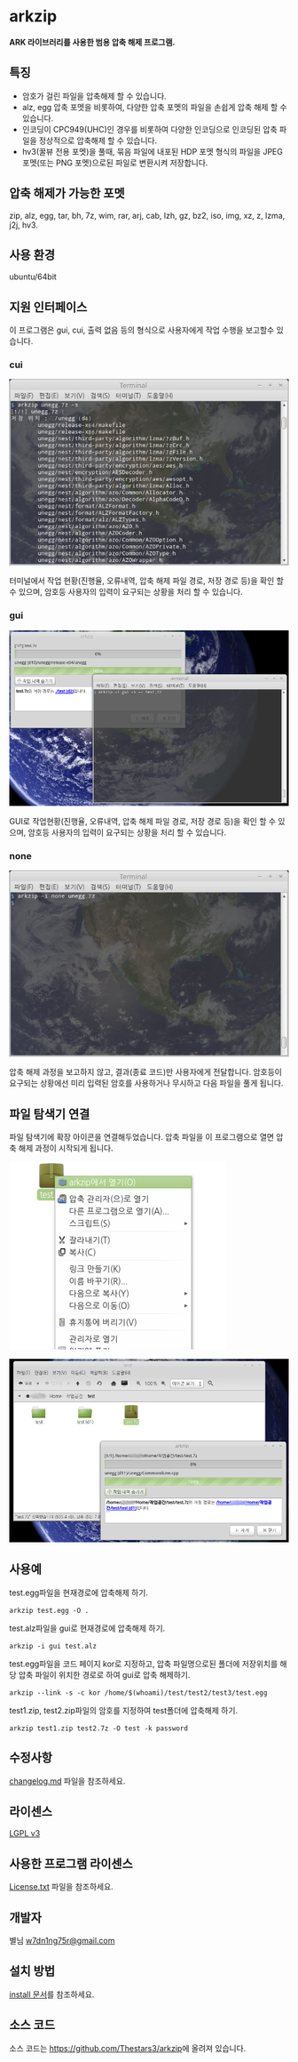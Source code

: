 arkzip
=============
**ARK 라이브러리를 사용한 범용 압축 해제 프로그램.**

## 특징

- 암호가 걸린 파일을 압축해제 할 수 있습니다.
- alz, egg 압축 포멧을 비롯하여, 다양한 압축 포멧의 파일을 손쉽게 압축 해제 할 수 있습니다.
- 인코딩이 CPC949(UHC)인 경우를 비롯하여 다양한 인코딩으로 인코딩된 압축 파일을 정상적으로 압축해제 할 수 있습니다.
- hv3(꿀뷰 전용 포멧)을 풀때, 묶음 파일에 내포된 HDP 포멧 형식의 파일을 JPEG 포멧(또는 PNG 포멧)으로된 파일로 변환시켜 저장합니다.

## 압축 해제가 가능한 포멧

zip, alz, egg, tar, bh, 7z, wim, rar, arj, cab, lzh, gz, bz2, iso, img, xz, z, lzma, j2j, hv3.

## 사용 환경

ubuntu/64bit

## 지원 인터페이스

이 프로그램은 gui, cui, 출력 없음 등의 형식으로 사용자에게 작업 수행을 보고할수 있습니다.

### cui

![cui](screenshot/cui.png)

터미널에서 작업 현황(진행율, 오류내역, 압축 해제 파일 경로, 저장 경로 등)을 확인 할 수 있으며, 암호등 사용자의 입력이 요구되는 상황을 처리 할 수 있습니다.

### gui 

![gui](screenshot/gui.png)

GUI로 작업현황(진행율, 오류내역, 압축 해제 파일 경로, 저장 경로 등)을 확인 할 수 있으며, 암호등 사용자의 입력이 요구되는 상황을 처리 할 수 있습니다.

### none

![none](screenshot/none.png)

압축 해제 과정을 보고하지 않고, 결과(종료 코드)만 사용자에게 전달합니다. 암호등이 요구되는 상황에선 미리 입력된 암호를 사용하거나 무시하고 다음 파일을 풀게 됩니다.

## 파일 탐색기 연결

파일 탐색기에 확장 아이콘을 연결해두었습니다. 압축 파일을 이 프로그램으로 열면 압축 해제 과정이 시작되게 됩니다.

![파일 탐색기 연결 1](screenshot/파일_탐색기_연결_1.png)

![파일 탐색기 연결 2](screenshot/파일_탐색기_연결_2.png)

## 사용예

test.egg파일을 현재경로에 압축해제 하기.

	arkzip test.egg -O .

test.alz파일을 gui로 현재경로에 압축해제 하기.

	arkzip -i gui test.alz
	
test.egg파일을 코드 페이지 kor로 지정하고, 압축 파일명으로된 폴더에 저장위치를 해당 압축 파일이 위치한 경로로 하여 gui로 압축 해제하기.

	arkzip --link -s -c kor /home/$(whoami)/test/test2/test3/test.egg

test1.zip, test2.zip파일의 암호를 지정하여 test폴더에 압축해제 하기.

	arkzip test1.zip test2.7z -O test -k password
    
## 수정사항

[changelog.md](changelog.md) 파일을 참조하세요.

## 라이센스

[LGPL v3](COPYING)

## 사용한 프로그램 라이센스

[License.txt](License.txt) 파일을 참조하세요.

## 개발자

별님 <w7dn1ng75r@gmail.com>

## 설치 방법

[install 문서](install.md)를 참조하세요.

## 소스 코드

소스 코드는 <https://github.com/Thestars3/arkzip>에 올려져 있습니다.
